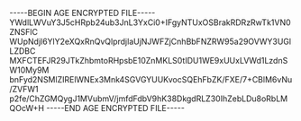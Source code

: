 -----BEGIN AGE ENCRYPTED FILE-----
YWdlLWVuY3J5cHRpb24ub3JnL3YxCi0+IFgyNTUxOSBrakRDRzRwTk1VN0ZNSFlC
WUpNdjl6YlY2eXQxRnQvQlprdjlaUjNJWFZjCnhBbFNZRW95a29OVWY3UGlLZDBC
MXFCTEFJR29JTkZhbmtoRHpsbE10ZnMKLS0tIDU1WE9xUUxLVWd1LzdnSW10My9M
bnFyd2NSMlZIRElWNEx3Mnk4SGVGYUUKvocSQEhFbZK/FXE/7+CBlM6vNu/ZVFW1
p2fe/ChZGMQygJ1MVubmV/jmfdFdbV9hK38DkgdRLZ30IhZebLDu8oRbLMQOcW+H
-----END AGE ENCRYPTED FILE-----
